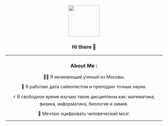 <div id="header" align="center">
  <img src="https://media.giphy.com/media/M9gbBd9nbDrOTu1Mqx/giphy.gif" width="100"/>
  <div id="badges">
    
### Hi there 👋
---

### About Me :
👨‍🔬 Я начинающий ученый из Москвы.

🔭 Я работаю дата сайентистом и преподаю точные науки.

⚡ В свободное время изучаю такие дисциплины как: математика, физика, информатика, биология и химия.

🌱 Мечтаю оцифровать человеческий мозг.


---
